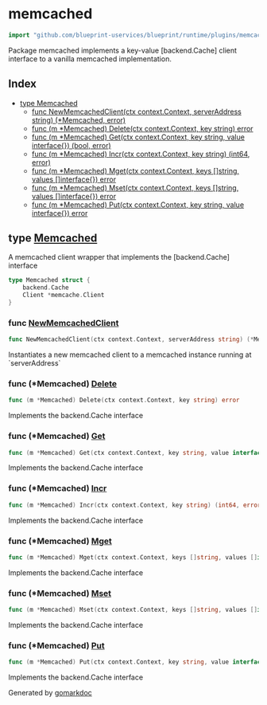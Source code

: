 <!-- Code generated by gomarkdoc. DO NOT EDIT -->

# memcached

```go
import "github.com/blueprint-uservices/blueprint/runtime/plugins/memcached"
```

Package memcached implements a key\-value \[backend.Cache\] client interface to a vanilla memcached implementation.

## Index

- [type Memcached](<#Memcached>)
  - [func NewMemcachedClient\(ctx context.Context, serverAddress string\) \(\*Memcached, error\)](<#NewMemcachedClient>)
  - [func \(m \*Memcached\) Delete\(ctx context.Context, key string\) error](<#Memcached.Delete>)
  - [func \(m \*Memcached\) Get\(ctx context.Context, key string, value interface\{\}\) \(bool, error\)](<#Memcached.Get>)
  - [func \(m \*Memcached\) Incr\(ctx context.Context, key string\) \(int64, error\)](<#Memcached.Incr>)
  - [func \(m \*Memcached\) Mget\(ctx context.Context, keys \[\]string, values \[\]interface\{\}\) error](<#Memcached.Mget>)
  - [func \(m \*Memcached\) Mset\(ctx context.Context, keys \[\]string, values \[\]interface\{\}\) error](<#Memcached.Mset>)
  - [func \(m \*Memcached\) Put\(ctx context.Context, key string, value interface\{\}\) error](<#Memcached.Put>)


<a name="Memcached"></a>
## type [Memcached](<https://github.com/Blueprint-uServices/blueprint/blob/main/runtime/plugins/memcached/cache.go#L14-L17>)

A memcached client wrapper that implements the \[backend.Cache\] interface

```go
type Memcached struct {
    backend.Cache
    Client *memcache.Client
}
```

<a name="NewMemcachedClient"></a>
### func [NewMemcachedClient](<https://github.com/Blueprint-uServices/blueprint/blob/main/runtime/plugins/memcached/cache.go#L20>)

```go
func NewMemcachedClient(ctx context.Context, serverAddress string) (*Memcached, error)
```

Instantiates a new memcached client to a memcached instance running at \`serverAddress\`

<a name="Memcached.Delete"></a>
### func \(\*Memcached\) [Delete](<https://github.com/Blueprint-uServices/blueprint/blob/main/runtime/plugins/memcached/cache.go#L56>)

```go
func (m *Memcached) Delete(ctx context.Context, key string) error
```

Implements the backend.Cache interface

<a name="Memcached.Get"></a>
### func \(\*Memcached\) [Get](<https://github.com/Blueprint-uServices/blueprint/blob/main/runtime/plugins/memcached/cache.go#L38>)

```go
func (m *Memcached) Get(ctx context.Context, key string, value interface{}) (bool, error)
```

Implements the backend.Cache interface

<a name="Memcached.Incr"></a>
### func \(\*Memcached\) [Incr](<https://github.com/Blueprint-uServices/blueprint/blob/main/runtime/plugins/memcached/cache.go#L50>)

```go
func (m *Memcached) Incr(ctx context.Context, key string) (int64, error)
```

Implements the backend.Cache interface

<a name="Memcached.Mget"></a>
### func \(\*Memcached\) [Mget](<https://github.com/Blueprint-uServices/blueprint/blob/main/runtime/plugins/memcached/cache.go#L61>)

```go
func (m *Memcached) Mget(ctx context.Context, keys []string, values []interface{}) error
```

Implements the backend.Cache interface

<a name="Memcached.Mset"></a>
### func \(\*Memcached\) [Mset](<https://github.com/Blueprint-uServices/blueprint/blob/main/runtime/plugins/memcached/cache.go#L78>)

```go
func (m *Memcached) Mset(ctx context.Context, keys []string, values []interface{}) error
```

Implements the backend.Cache interface

<a name="Memcached.Put"></a>
### func \(\*Memcached\) [Put](<https://github.com/Blueprint-uServices/blueprint/blob/main/runtime/plugins/memcached/cache.go#L29>)

```go
func (m *Memcached) Put(ctx context.Context, key string, value interface{}) error
```

Implements the backend.Cache interface

Generated by [gomarkdoc](<https://github.com/princjef/gomarkdoc>)
